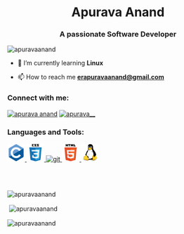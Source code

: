 <h1 align="center">Apurava Anand</h1>
<h3 align="center">A passionate Software Developer</h3>

<p align="left"> <img src="https://komarev.com/ghpvc/?username=apuravaanand&label=Profile%20views&color=0e75b6&style=flat" alt="apuravaanand" /> </p>

- 🌱 I’m currently learning **Linux**

- 📫 How to reach me **erapuravaanand@gmail.com**

<h3 align="left">Connect with me:</h3>
<p align="left">
<a href="https://linkedin.com/in/apurava anand" target="blank"><img align="center" src="https://raw.githubusercontent.com/rahuldkjain/github-profile-readme-generator/master/src/images/icons/Social/linked-in-alt.svg" alt="apurava anand" height="30" width="40" /></a>
<a href="https://instagram.com/apurava__" target="blank"><img align="center" src="https://raw.githubusercontent.com/rahuldkjain/github-profile-readme-generator/master/src/images/icons/Social/instagram.svg" alt="apurava__" height="30" width="40" /></a>
</p>

<h3 align="left">Languages and Tools:</h3>
<p align="left"> <a href="https://www.cprogramming.com/" target="_blank" rel="noreferrer">  <img src="https://raw.githubusercontent.com/devicons/devicon/master/icons/c/c-original.svg" alt="c" width="40" height="40"/> </a> <a href="https://www.w3schools.com/css/" target="_blank" rel="noreferrer"> <img src="https://raw.githubusercontent.com/devicons/devicon/master/icons/css3/css3-original-wordmark.svg" alt="css3" width="40" height="40"/> </a> <a href="https://git-scm.com/" target="_blank" rel="noreferrer"> <img src="https://www.vectorlogo.zone/logos/git-scm/git-scm-icon.svg" alt="git" width="40" height="40"/> </a> <a href="https://www.w3.org/html/" target="_blank" rel="noreferrer"> <img src="https://raw.githubusercontent.com/devicons/devicon/master/icons/html5/html5-original-wordmark.svg" alt="html5" width="40" height="40"/> </a> <a href="https://www.linux.org/" target="_blank" rel="noreferrer"> <img src="https://raw.githubusercontent.com/devicons/devicon/master/icons/linux/linux-original.svg" alt="linux" width="40" height="40"/> </a> </p>
<br>
<br>
<p><img align="center" src="https://github-readme-stats.vercel.app/api/top-langs?username=apuravaanand&show_icons=true&locale=en&layout=compact" alt="apuravaanand" /></p>

<p>&nbsp;<img align="center" src="https://github-readme-stats.vercel.app/api?username=apuravaanand&show_icons=true&locale=en" alt="apuravaanand" /></p>

<p><img align="center" src="https://github-readme-streak-stats.herokuapp.com/?user=apuravaanand&" alt="apuravaanand" /></p>
